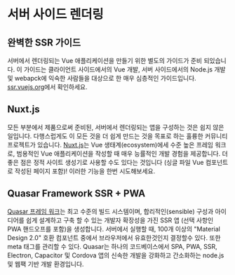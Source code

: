 # 서버 사이드 렌더링

## 완벽한 SSR 가이드

서버에서 렌더링되는 Vue 애플리케이션을 만들기 위한 별도의 가이드가 준비 되있습니다. 이 가이드는 클라이언트 사이드에서의 Vue 개발, 서버 사이드에서의 Node.js 개발 및 webapck에 익숙한 사람들을 대상으로 한 매우 심층적인 가이드입니다. [ssr.vuejs.org](https://ssr.vuejs.org/)에서 확인하세요.

## Nuxt.js

모든 부분에서 제품으로써 준비된, 서버에서 렌더링되는 앱을 구성하는 것은 쉽지 않은 일입니다. 다행스럽게도 이 모든 것을 더 쉽게 만드는 것을 목표로 하는 훌륭한 커뮤니티 프로젝트가 있습니다. [ Nuxt.js](https://nuxtjs.org/)는 Vue 생태계(ecosystem)에세 수준 높은 프레임 워크로, 범용적인 Vue 애플리케이션을 작성할 때 매우 능률적인 개발 경험을 제공합니다. 더 좋은 점은 정적 사이트 생성기로 사용할 수도 있다는 것입니다 (싱글 파일 Vue 컴포넌트로 작성된 페이지 포함)! 이러한 기능을 한번 시도해보세요.

## Quasar Framework SSR + PWA

[ Quasar 프레임 워크](https://quasar.dev)는 최고 수준의 빌드 시스템이며, 합리적인(sensible) 구성과 아이디어를 쉽게 설계하고 구축 할 수 있는 개발자 확장성을 가진 SSR 앱 (선택 사항인 PWA 핸드오프를 포함)을 생성합니다. 서버에서 실행할 때, 100개 이상의 "Material Design 2.0" 호환 컴포넌트 중에서 브라우저에서 유효한것인지 결정할수 있다. 또한 meta 태그를 관리할 수 있다. Quasar는 하나의 코드베이스에서 SPA, PWA, SSR, Electron, Capacitor 및 Cordova 앱의 신속한 개발을 강화하고 간소화하는 node.js 및 웹팩 기반 개발 환경입니다.
